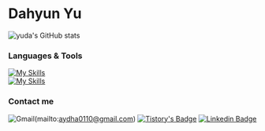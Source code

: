 # Dahyun Yu

![yuda's GitHub stats](https://github-readme-stats.vercel.app/api?username=yuda110&show_icons=true)

### Languages & Tools
[![My Skills](https://skillicons.dev/icons?i=js,ts,vue,pinia,vite,html,css,tailwind&theme=light)](https://skillicons.dev)
<br>
[![My Skills](https://skillicons.dev/icons?i=vercel,firebase,figma&theme=light)](https://skillicons.dev)

### Contact me
![Gmail](https://img.shields.io/badge/Gmail-D14836?style=for-the-badge&logo=gmail&logoColor=white)(mailto:aydha0110@gmail.com)
[![Tistory's Badge](https://github-readme-tistory-card.vercel.app/api/badge?name=Tistory)](https://yuda.dev)
[![Linkedin Badge](https://img.shields.io/badge/-LinkedIn-blue?style=flat-square&logo=Linkedin&logoColor=white&link=https://www.linkedin.com/in/ydh0110/)](https://www.linkedin.com/in/ydh0110/)
